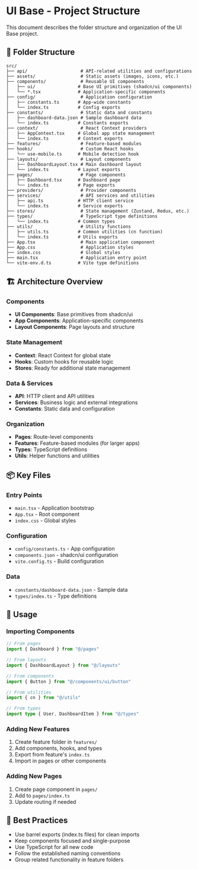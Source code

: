 # UI Base - Project Structure

This document describes the folder structure and organization of the UI Base project.

## 📁 Folder Structure

```
src/
├── api/                    # API-related utilities and configurations
├── assets/                 # Static assets (images, icons, etc.)
├── components/             # Reusable UI components
│   ├── ui/                # Base UI primitives (shadcn/ui components)
│   └── *.tsx              # Application-specific components
├── config/                 # Application configuration
│   ├── constants.ts       # App-wide constants
│   └── index.ts           # Config exports
├── constants/              # Static data and constants
│   ├── dashboard-data.json # Sample dashboard data
│   └── index.ts           # Constants exports
├── context/                # React Context providers
│   ├── AppContext.tsx     # Global app state management
│   └── index.ts           # Context exports
├── features/               # Feature-based modules
├── hooks/                  # Custom React hooks
│   └── use-mobile.ts      # Mobile detection hook
├── layouts/                # Layout components
│   ├── DashboardLayout.tsx # Main dashboard layout
│   └── index.ts           # Layout exports
├── pages/                  # Page components
│   ├── Dashboard.tsx      # Dashboard page
│   └── index.ts           # Page exports
├── providers/              # Provider components
├── services/               # API services and utilities
│   ├── api.ts             # HTTP client service
│   └── index.ts           # Service exports
├── stores/                 # State management (Zustand, Redux, etc.)
├── types/                  # TypeScript type definitions
│   └── index.ts           # Common types
├── utils/                  # Utility functions
│   ├── utils.ts           # Common utilities (cn function)
│   └── index.ts           # Utils exports
├── App.tsx                 # Main application component
├── App.css                 # Application styles
├── index.css               # Global styles
├── main.tsx                # Application entry point
└── vite-env.d.ts          # Vite type definitions
```

## 🏗️ Architecture Overview

### **Components**
- **UI Components**: Base primitives from shadcn/ui
- **App Components**: Application-specific components
- **Layout Components**: Page layouts and structure

### **State Management**
- **Context**: React Context for global state
- **Hooks**: Custom hooks for reusable logic
- **Stores**: Ready for additional state management

### **Data & Services**
- **API**: HTTP client and API utilities
- **Services**: Business logic and external integrations
- **Constants**: Static data and configuration

### **Organization**
- **Pages**: Route-level components
- **Features**: Feature-based modules (for larger apps)
- **Types**: TypeScript definitions
- **Utils**: Helper functions and utilities

## 📦 Key Files

### **Entry Points**
- `main.tsx` - Application bootstrap
- `App.tsx` - Root component
- `index.css` - Global styles

### **Configuration**
- `config/constants.ts` - App configuration
- `components.json` - shadcn/ui configuration
- `vite.config.ts` - Build configuration

### **Data**
- `constants/dashboard-data.json` - Sample data
- `types/index.ts` - Type definitions

## 🚀 Usage

### **Importing Components**
```typescript
// From pages
import { Dashboard } from "@/pages"

// From layouts
import { DashboardLayout } from "@/layouts"

// From components
import { Button } from "@/components/ui/button"

// From utilities
import { cn } from "@/utils"

// From types
import type { User, DashboardItem } from "@/types"
```

### **Adding New Features**
1. Create feature folder in `features/`
2. Add components, hooks, and types
3. Export from feature's `index.ts`
4. Import in pages or other components

### **Adding New Pages**
1. Create page component in `pages/`
2. Add to `pages/index.ts`
3. Update routing if needed

## 🎯 Best Practices

- Use barrel exports (index.ts files) for clean imports
- Keep components focused and single-purpose
- Use TypeScript for all new code
- Follow the established naming conventions
- Group related functionality in feature folders
